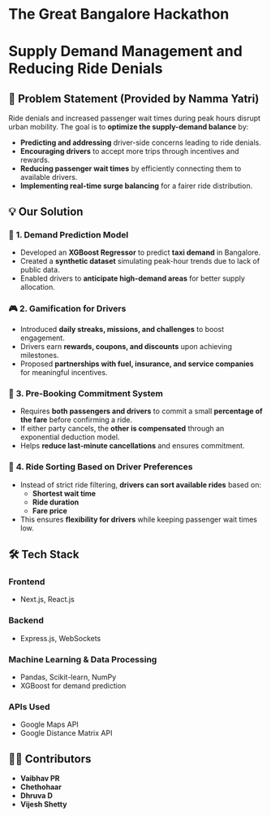 # The Great Bangalore Hackathon
# Supply Demand Management and Reducing Ride Denials 

## 📌 Problem Statement (Provided by Namma Yatri)  
Ride denials and increased passenger wait times during peak hours disrupt urban mobility. The goal is to **optimize the supply-demand balance** by:  
- **Predicting and addressing** driver-side concerns leading to ride denials.  
- **Encouraging drivers** to accept more trips through incentives and rewards.  
- **Reducing passenger wait times** by efficiently connecting them to available drivers.  
- **Implementing real-time surge balancing** for a fairer ride distribution.  

## 💡 Our Solution  
### 🚀 **1. Demand Prediction Model**  
- Developed an **XGBoost Regressor** to predict **taxi demand** in Bangalore.  
- Created a **synthetic dataset** simulating peak-hour trends due to lack of public data.  
- Enabled drivers to **anticipate high-demand areas** for better supply allocation.  

### 🎮 **2. Gamification for Drivers**  
- Introduced **daily streaks, missions, and challenges** to boost engagement.  
- Drivers earn **rewards, coupons, and discounts** upon achieving milestones.  
- Proposed **partnerships with fuel, insurance, and service companies** for meaningful incentives.  

### 📅 **3. Pre-Booking Commitment System**  
- Requires **both passengers and drivers** to commit a small **percentage of the fare** before confirming a ride.  
- If either party cancels, the **other is compensated** through an exponential deduction model.  
- Helps **reduce last-minute cancellations** and ensures commitment.  

### 🔄 **4. Ride Sorting Based on Driver Preferences**  
- Instead of strict ride filtering, **drivers can sort available rides** based on:  
  - **Shortest wait time**  
  - **Ride duration**  
  - **Fare price**  
- This ensures **flexibility for drivers** while keeping passenger wait times low.  

## 🛠 Tech Stack  
### **Frontend**  
- Next.js, React.js  

### **Backend**  
- Express.js, WebSockets  

### **Machine Learning & Data Processing**  
- Pandas, Scikit-learn, NumPy  
- XGBoost for demand prediction  

### **APIs Used**  
- Google Maps API  
- Google Distance Matrix API  

## 👨‍💻 Contributors  
- **Vaibhav PR**  
- **Chethohaar**  
- **Dhruva D**  
- **Vijesh Shetty**  
